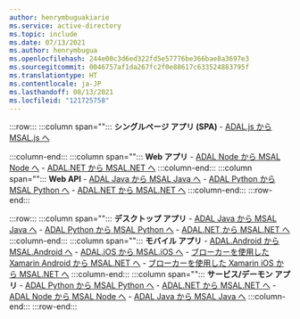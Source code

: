 ```yaml
---
author: henrymbuguakiarie
ms.service: active-directory
ms.topic: include
ms.date: 07/13/2021
ms.author: henrymbugua
ms.openlocfilehash: 244e00c3d6ed322fd5e57776be366bae8a3697e3
ms.sourcegitcommit: 0046757af1da267fc2f0e88617c633524883795f
ms.translationtype: HT
ms.contentlocale: ja-JP
ms.lasthandoff: 08/13/2021
ms.locfileid: "121725758"
---
```

:::row:::
   :::column span="":::
      **シングルページ アプリ (SPA)**
      - [ADAL.js から MSAL.js へ](../msal-compare-msal-js-and-adal-js.md) 

   :::column-end:::
   :::column span="":::
      **Web アプリ** - [ADAL Node から MSAL Node へ](../msal-node-migration.md) - [ADAL.NET から MSAL.NET へ](../msal-net-migration.md)
   :::column-end:::
   :::column span="":::
      **Web API** - [ADAL Java から MSAL Java へ](../migrate-adal-msal-java.md) - [ADAL Python から MSAL Python へ](../migrate-python-adal-msal.md) - [ADAL.NET から MSAL.NET へ](../msal-net-migration.md)
   :::column-end:::
:::row-end:::

:::row:::
   :::column span="":::
      **デスクトップ アプリ** - [ADAL Java から MSAL Java へ](../migrate-adal-msal-java.md) - [ADAL Python から MSAL Python へ](../migrate-python-adal-msal.md) - [ADAL.NET から MSAL.NET へ](../msal-net-migration.md)
   :::column-end:::
   :::column span="":::
      **モバイル アプリ** - [ADAL.Android から MSAL.Android へ](../migrate-android-adal-msal.md) - [ADAL.iOS から MSAL.iOS へ](../migrate-objc-adal-msal.md) - [ブローカーを使用した Xamarin Android から MSAL.NET へ](../msal-net-migration-android-broker.md) - [ブローカーを使用した Xamarin iOS から MSAL.NET へ](../msal-net-migration-ios-broker.md)
   :::column-end:::
   :::column span="":::
      **サービス/デーモン アプリ** - [ADAL Python から MSAL Python へ](../migrate-python-adal-msal.md) - [ADAL.NET から MSAL.NET へ](../msal-net-migration.md) - [ADAL Node から MSAL Node へ](../msal-node-migration.md) - [ADAL Java から MSAL Java へ](../migrate-adal-msal-java.md)
   :::column-end:::
:::row-end:::
